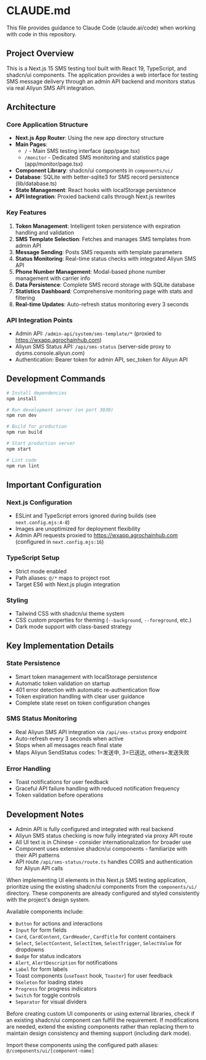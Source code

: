 # CLAUDE.md

This file provides guidance to Claude Code (claude.ai/code) when working with code in this repository.

## Project Overview

This is a Next.js 15 SMS testing tool built with React 19, TypeScript, and shadcn/ui components. The application provides a web interface for testing SMS message delivery through an admin API backend and monitors status via real Aliyun SMS API integration.

## Architecture

### Core Application Structure
- **Next.js App Router**: Using the new app directory structure
- **Main Pages**: 
  - `/` - Main SMS testing interface (app/page.tsx)
  - `/monitor` - Dedicated SMS monitoring and statistics page (app/monitor/page.tsx)
- **Component Library**: shadcn/ui components in `components/ui/`
- **Database**: SQLite with better-sqlite3 for SMS record persistence (lib/database.ts)
- **State Management**: React hooks with localStorage persistence
- **API Integration**: Proxied backend calls through Next.js rewrites

### Key Features
1. **Token Management**: Intelligent token persistence with expiration handling and validation
2. **SMS Template Selection**: Fetches and manages SMS templates from admin API
3. **Message Sending**: Posts SMS requests with template parameters  
4. **Status Monitoring**: Real-time status checks with integrated Aliyun SMS API
5. **Phone Number Management**: Modal-based phone number management with carrier info
6. **Data Persistence**: Complete SMS record storage with SQLite database
7. **Statistics Dashboard**: Comprehensive monitoring page with stats and filtering
8. **Real-time Updates**: Auto-refresh status monitoring every 3 seconds

### API Integration Points
- Admin API: `/admin-api/system/sms-template/*` (proxied to https://wxapp.agrochainhub.com)
- Aliyun SMS Status API: `/api/sms-status` (server-side proxy to dysms.console.aliyun.com)
- Authentication: Bearer token for admin API, sec_token for Aliyun API

## Development Commands

```bash
# Install dependencies
npm install

# Run development server (on port 3030)
npm run dev

# Build for production  
npm run build

# Start production server
npm start

# Lint code
npm run lint
```

## Important Configuration

### Next.js Configuration
- ESLint and TypeScript errors ignored during builds (see `next.config.mjs:4-8`)
- Images are unoptimized for deployment flexibility
- Admin API requests proxied to https://wxapp.agrochainhub.com (configured in `next.config.mjs:16`)

### TypeScript Setup
- Strict mode enabled
- Path aliases: `@/*` maps to project root
- Target ES6 with Next.js plugin integration

### Styling
- Tailwind CSS with shadcn/ui theme system
- CSS custom properties for theming (`--background`, `--foreground`, etc.)
- Dark mode support with class-based strategy

## Key Implementation Details

### State Persistence
- Smart token management with localStorage persistence  
- Automatic token validation on startup
- 401 error detection with automatic re-authentication flow
- Token expiration handling with clear user guidance
- Complete state reset on token configuration changes

### SMS Status Monitoring  
- Real Aliyun SMS API integration via `/api/sms-status` proxy endpoint
- Auto-refresh every 3 seconds when active
- Stops when all messages reach final state
- Maps Aliyun SendStatus codes: 1=发送中, 3=已送达, others=发送失败

### Error Handling
- Toast notifications for user feedback
- Graceful API failure handling with reduced notification frequency
- Token validation before operations

## Development Notes

- Admin API is fully configured and integrated with real backend
- Aliyun SMS status checking is now fully integrated via proxy API route
- All UI text is in Chinese - consider internationalization for broader use
- Component uses extensive shadcn/ui components - familiarize with their API patterns
- API route `/api/sms-status/route.ts` handles CORS and authentication for Aliyun API calls

When implementing UI elements in this Next.js SMS testing application, prioritize using the existing shadcn/ui components from the `components/ui/` directory. These components are already configured and styled consistently with the project's design system.

Available components include:
- `Button` for actions and interactions
- `Input` for form fields
- `Card`, `CardContent`, `CardHeader`, `CardTitle` for content containers
- `Select`, `SelectContent`, `SelectItem`, `SelectTrigger`, `SelectValue` for dropdowns
- `Badge` for status indicators
- `Alert`, `AlertDescription` for notifications
- `Label` for form labels
- Toast components (`useToast` hook, `Toaster`) for user feedback
- `Skeleton` for loading states
- `Progress` for progress indicators
- `Switch` for toggle controls
- `Separator` for visual dividers

Before creating custom UI components or using external libraries, check if an existing shadcn/ui component can fulfill the requirement. If modifications are needed, extend the existing components rather than replacing them to maintain design consistency and theming support (including dark mode).

Import these components using the configured path aliases: `@/components/ui/[component-name]`